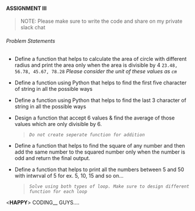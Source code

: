 #### ASSIGNMENT III ###

>NOTE: Please make sure to write the code and share on my private slack chat


###### _Problem Statements_
- Define a function that helps to calculate the area of circle with different radius and print the area only when the area is divisible by 4
  `23.48, 56.78, 45.67, 78.28`
  _Please consider the unit of these values as `cm`_

- Define a function using Python that helps to find the first five character of string in all the possible ways

- Define a function using Python that helps to find the last 3 character of string in all the possible ways
  
- Design a function that accept 6 values & find the average of those values which are only divisible by 6.
  >_`Do not create seperate function for addition`_

- Define a function that helps to find the square of any number and then add the same number to the squared number only when the number is odd and return the final output.

- Define a function that helps to print all the numbers between 5 and 50 with intwrval of 5 for ex. 5, 10, 15 and so on... 
  >_`Solve using both types of loop. Make sure to design different function for each loop`_


<__HAPPY__> CODING__ GUYS....